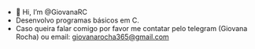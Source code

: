 - 👋 Hi, I’m @GiovanaRC
- Desenvolvo programas básicos em C.
- Caso queira falar comigo por favor me contatar pelo telegram (Giovana Rocha) ou email: giovanarocha365@gmail.com

>
